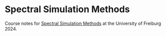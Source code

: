 # Spectral Simulation Methods
Course notes for [Spectral Simulation Methods](https://pastewka.github.io/SpectralMethods/) at the University of Freiburg 2024.
